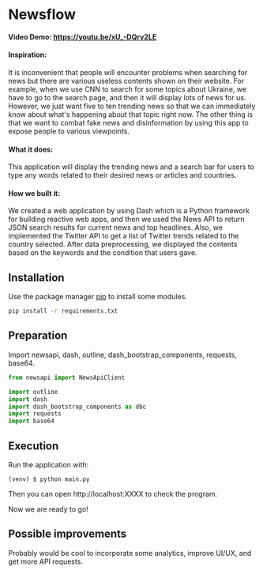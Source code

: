 # Newsflow
#### Video Demo:  <https://youtu.be/xU_-DQrv2LE>
#### Inspiration:
It is inconvenient that people will encounter problems when searching for news but there are various useless contents shown on their website. For example, when we use CNN to search for some topics about Ukraine, we have to go to the search page, and then it will display lots of news for us. However, we just want five to ten trending news so that we can immediately know about what's happening about that topic right now. The other thing is that we want to combat fake news and disinformation by using this app to expose people to various viewpoints.

#### What it does:
This application will display the trending news and a search bar for users to type any words related to their desired news or articles and countries.

#### How we built it:
We created a web application by using Dash which is a Python framework for building reactive web apps, and then we used the News API to return JSON search results for current news and top headlines. Also, we implemented the Twitter API to get a list of Twitter trends related to the country selected. After data preprocessing, we displayed the contents based on the keywords and the condition that users gave.


## Installation
Use the package manager [pip](https://pip.pypa.io/en/stable/) to install some modules.

```bash
pip install -r requirements.txt
```

## Preparation
Import newsapi, dash, outline, dash_bootstrap_components, requests, base64.

```python
from newsapi import NewsApiClient

import outline
import dash
import dash_bootstrap_components as dbc
import requests
import base64
```

## Execution
Run the application with:
```
(venv) $ python main.py
```

Then you can open http://localhost:XXXX to check the program.

Now we are ready to go!

## Possible improvements
Probably would be cool to incorporate some analytics, improve UI/UX, and get more API requests.
